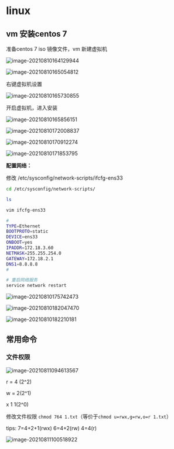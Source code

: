 # linux

## vm 安装centos 7

准备centos 7 iso 镜像文件，vm 新建虚拟机

![image-20210810164129944](README.assets/image-20210810164129944.png)

![image-20210810165054812](README.assets/image-20210810165054812.png)

右键虚拟机设置

![image-20210810165730855](README.assets/image-20210810165730855.png)

开启虚拟机，进入安装

![image-20210810165856151](README.assets/image-20210810165856151.png)

![image-20210810172008837](README.assets/image-20210810172008837.png)

![image-20210810170912274](README.assets/image-20210810170912274.png)

![image-20210810171853795](README.assets/image-20210810171853795.png)

**配置网络：**

修改 /etc/sysconfig/network-scripts/ifcfg-ens33

```bash
cd /etc/sysconfig/network-scripts/

ls

vim ifcfg-ens33

#
TYPE=Ethernet
BOOTPROTO=static
DEVICE=ens33
ONBOOT=yes
IPADDR=172.18.3.60
NETMASK=255.255.254.0
GATEWAY=172.18.2.1
DNS1=8.8.8.8
#

# 重启网络服务
service network restart
```

![image-20210810175742473](README.assets/image-20210810175742473.png)

![image-20210810182047470](README.assets/image-20210810182047470.png)

![image-20210810182210181](README.assets/image-20210810182210181.png)

## 常用命令

### 文件权限

![image-20210811094613567](README.assets/image-20210811094613567.png)

r = 4 (2^2)

w = 2(2^1)

x 1 1(2^0)

修改文件权限 `chmod 764 1.txt`（等价于`chmod u=rwx,g=rw,o=r 1.txt`）

tips: 7=4+2+1(rwx)  6=4+2(rw) 4=4(r)

![image-20210811100518922](README.assets/image-20210811100518922.png)



